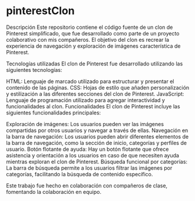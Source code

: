# pinterestClon
Descripción
Este repositorio contiene el código fuente de un clon de Pinterest simplificado, que fue desarrollado como parte de un proyecto colaborativo con mis compañeros. El objetivo del clon es recrear la experiencia de navegación y exploración de imágenes característica de Pinterest.

Tecnologías utilizadas
El clon de Pinterest fue desarrollado utilizando las siguientes tecnologías:

HTML: Lenguaje de marcado utilizado para estructurar y presentar el contenido de las páginas.
CSS: Hojas de estilo que añaden personalización y estilización a las diferentes secciones del clon de Pinterest.
JavaScript: Lenguaje de programación utilizado para agregar interactividad y funcionalidades al clon.
Funcionalidades
El clon de Pinterest incluye las siguientes funcionalidades principales:

Exploración de imágenes: Los usuarios pueden ver las imágenes compartidas por otros usuarios y navegar a través de ellas.
Navegación en la barra de navegación: Los usuarios pueden abrir diferentes elementos de la barra de navegación, como la sección de inicio, categorías y perfiles de usuario.
Botón flotante de ayuda: Hay un botón flotante que ofrece asistencia y orientación a los usuarios en caso de que necesiten ayuda mientras exploran el clon de Pinterest.
Búsqueda funcional por categorías: La barra de búsqueda permite a los usuarios filtrar las imágenes por categorías, facilitando la búsqueda de contenido específico.

Este trabajo fue hecho en colaboración con compañeros de clase, fomentando la colaboración en equipo.
